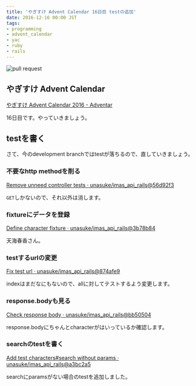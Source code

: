 ```yaml
---
title: 'やぎすけ Advent Calendar 16日目 testの追加'
date: 2016-12-16 00:00 JST
tags:
- programming
- advent_calendar
- yac
- ruby
- rails
---
```


![pull request](2016/yac_day16_pullrequest.png)

## やぎすけ Advent Calendar
[やぎすけ Advent Calendar 2016 - Adventar](http://www.adventar.org/calendars/1800)

16日目です。やっていきましょう。

## testを書く
さて、今のdevelopment branchではtestが落ちるので、直していきましょう。

### 不要なhttp methodを削る
[Remove unneed controller tests · unasuke/imas\_api\_rails@56d92f3](https://github.com/unasuke/imas_api_rails/commit/56d92f348f2e5090ef1eb77d11a5ac78d61a6431)

`GET`しかないので、それ以外は消します。

### fixtureにデータを登録
[Define character fixture · unasuke/imas\_api\_rails@3b78b84](https://github.com/unasuke/imas_api_rails/commit/3b78b846bc21bd7d48fe8d29b1ac70b8273663c2)

天海春香さん。

### testするurlの変更
[Fix test url · unasuke/imas\_api\_rails@874afe9](https://github.com/unasuke/imas_api_rails/commit/874afe9104443e0495193964e542322a14b90b17)

indexはまだなにもないので、allに対してテストするよう変更します。

### response.bodyも見る
[Check response body · unasuke/imas\_api\_rails@bb50504](https://github.com/unasuke/imas_api_rails/commit/bb5050466a1213abe8d7227fd8a4e14dc5c34e66)

response.bodyにちゃんとcharacterがはいっているか確認します。

### searchのtestを書く
[Add test characters#search without params · unasuke/imas\_api\_rails@a3bc2a5](https://github.com/unasuke/imas_api_rails/commit/a3bc2a56ac1f8df307c8e1cdad5e7e7a22a72f13)

searchにparamsがない場合のtestを追加しました。
